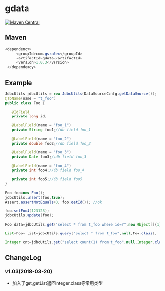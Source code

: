 # gdata

[![Maven Central](https://img.shields.io/maven-metadata/v/http/central.maven.org/maven2/com/gsralex/gdata/maven-metadata.xml.svg)](http://mvnrepository.com/artifact/com.gsralex/gdata)

  
Maven
--------
 ``` java
 <dependency>
      <groupId>com.gsralex</groupId>
      <artifactId>gdata</artifactId>
      <version>1.0.3</version>
  </dependency>
```

Example
--------
 ``` java
 JdbcUtils jdbcUtils = new JdbcUtils(DataSourceConfg.getDataSource());
 @TbName(name = "t_foo")
 public class Foo {

    @IdField
    private long id;

    @LabelField(name = "foo_1")
    private String foo1;//db field foo_1

    @LabelField(name = "foo_2")
    private double foo2;//db field foo_2

    @LabelField(name = "foo_3")
    private Date foo3;//db field foo_3

    @LabelField(name = "foo_4")
    private int foo4;//db field foo_4
   
    private int foo5;//db field foo5
}
 
Foo foo=new Foo();
jdbcUtils.insert(foo,true);
Assert.assertNotEquals(0, foo.getId()); //ok

foo.setFoo4(123123);
jdbcUtils.update(foo);
  
Foo data=jdbcUtils.get("select * from t_foo where id=?",new Object[]{1},Foo.class);

List<Foo> list=jdbcUtils.query("select * from t_foo",null,Foo.class);

Integer cnt=jdbcUtils.get("select count(1) from t_foo",null,Integer.class);
 ```

ChangeLog
--------
### v1.03(2018-03-20)
- 加入了get,getList返回Integer.class等常用类型




